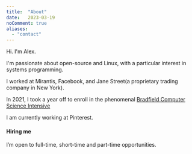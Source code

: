 ```yaml
---
title:  "About"
date:   2023-03-19
noComment: true
aliases: 
  - "contact"
---
```

Hi.
I'm Alex.

I'm passionate about open-source and Linux, with a particular interest in systems programming.  

I worked at Mirantis, Facebook, and Jane Street(a proprietary trading company in New York).  

In 2021, I took a year off to enroll in the phenomenal [Bradfield Computer Science Intensive](https://bradfieldcs.com/csi/)  

I am currently working at Pinterest.

#### Hiring me

I’m open to full-time, short-time and part-time opportunities.
